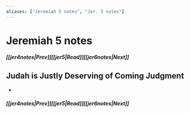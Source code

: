 ```yaml
---
aliases: ["Jeremiah 5 notes", "Jer. 5 notes"]
---
```

# Jeremiah 5 notes
##### <span class=arrow-left></span>[[jer4notes|Prev]]<span class=navigation-separator></span>[[jer5|Read]]<span class=navigation-separator></span>[[jer6notes|Next]]<span class=arrow-right></span>
## Judah is Justly Deserving of Coming Judgment
- 
##### <span class=arrow-left></span>[[jer4notes|Prev]]<span class=navigation-separator></span>[[jer5|Read]]<span class=navigation-separator></span>[[jer6notes|Next]]<span class=arrow-right></span>